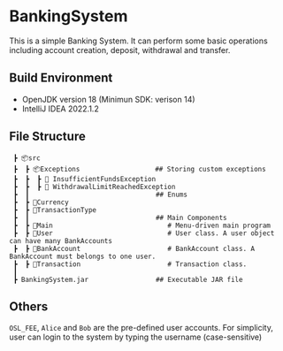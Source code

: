 # BankingSystem
This is a simple Banking System. It can perform some basic operations including account creation, deposit, withdrawal and transfer.

## Build Environment
* OpenJDK version 18 (Minimun SDK: verison 14)
* IntelliJ IDEA 2022.1.2

## File Structure

```
 ┣ 📦src
 ┣  ┣ 📦Exceptions                   ## Storing custom exceptions
 ┣  ┣  ┣ 📜 InsufficientFundsException                 
 ┣  ┣  ┣ 📜 WithdrawalLimitReachedException         
 ┣  ┃                                ## Enums
 ┣  ┣ 📜Currency                       
 ┣  ┣ 📜TransactionType                       
 ┣  ┃                                ## Main Components
 ┣  ┣ 📜Main                             # Menu-driven main program
 ┣  ┣ 📜User                             # User class. A user object can have many BankAccounts
 ┣  ┣ 📜BankAccount                      # BankAccount class. A BankAccount must belongs to one user.
 ┣  ┣ 📜Transaction                      # Transaction class.
 ┃  
 ┣ BankingSystem.jar                 ## Executable JAR file
 ```

## Others
`OSL_FEE`, `Alice` and `Bob` are the pre-defined user accounts. For simplicity, user can login to the system by typing the username (case-sensitive)




